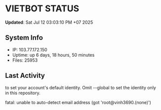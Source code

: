# VIETBOT STATUS
**Updated**: Sat Jul 12 03:03:10 PM +07 2025

## System Info
- IP: 103.77.172.150
- Uptime: up 6 days, 18 hours, 50 minutes
- Files: 25953

## Last Activity

to set your account's default identity.
Omit --global to set the identity only in this repository.

fatal: unable to auto-detect email address (got 'root@vinh3690.(none)')
